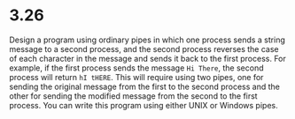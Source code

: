 # 3.26

Design a program using ordinary pipes in which one process sends a string message to a second process, and the second process reverses the case of each character in the message and sends it back to the first process. For example, if the first process sends the message `Hi There`, the second process will return `hI tHERE`. This will require using two pipes, one for sending the original message from the first to the second process and the other for sending the modified message from the second to the first process. You can write this program using either UNIX or Windows pipes.
